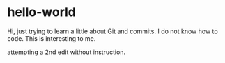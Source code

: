 # hello-world

Hi, just trying to learn a little about Git and commits.
I do not know how to code.
This is interesting to me.

attempting a 2nd edit without instruction.
